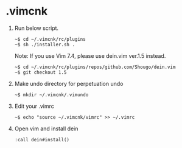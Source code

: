 # .vimcnk

1. Run below script.
     ```
     ~$ cd ~/.vimcnk/rc/plugins
     ~$ sh ./installer.sh .
     ```
	Note: If you use Vim 7.4, please use dein.vim ver.1.5 instead.
     ```
	 ~$ cd ~/.vimcnk/rc/plugins/repos/github.com/Shougo/dein.vim
	 ~$ git checkout 1.5
     ```
1. Make undo directory for perpetuation undo
     ```
     ~$ mkdir ~/.vimcnk/.vimundo
     ```
1. Edit your .vimrc
	```
	~$ echo "source ~/.vimcnk/vimrc" >> ~/.vimrc
	```
1. Open vim and install dein

    ```vim
    :call dein#install()
    ```

